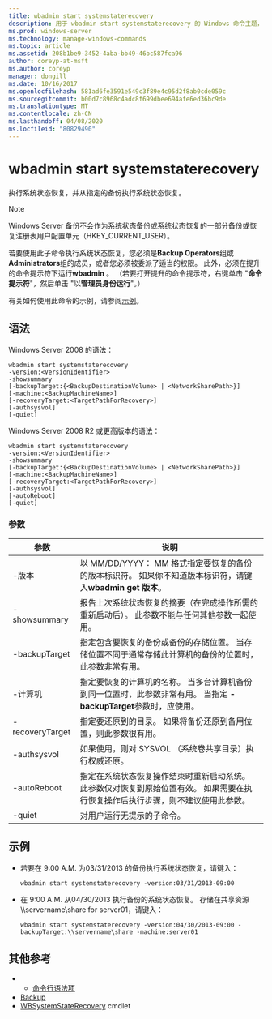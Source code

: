 ```yaml
---
title: wbadmin start systemstaterecovery
description: 用于 wbadmin start systemstaterecovery 的 Windows 命令主题，它对指定的位置以及从备份执行系统状态恢复。
ms.prod: windows-server
ms.technology: manage-windows-commands
ms.topic: article
ms.assetid: 208b1be9-3452-4aba-bb49-46bc587fca96
author: coreyp-at-msft
ms.author: coreyp
manager: dongill
ms.date: 10/16/2017
ms.openlocfilehash: 581ad6fe3591e549c3f89e4c95d2f8ab0cde059c
ms.sourcegitcommit: b00d7c8968c4adc8f699dbee694afe6ed36bc9de
ms.translationtype: MT
ms.contentlocale: zh-CN
ms.lasthandoff: 04/08/2020
ms.locfileid: "80829490"
---
```

# <a name="wbadmin-start-systemstaterecovery"></a>wbadmin start systemstaterecovery



执行系统状态恢复，并从指定的备份执行系统状态恢复。

> [!NOTE]
> Windows Server 备份不会作为系统状态备份或系统状态恢复的一部分备份或恢复注册表用户配置单元（HKEY_CURRENT_USER）。

若要使用此子命令执行系统状态恢复，您必须是**Backup Operators**组或**Administrators**组的成员，或者您必须被委派了适当的权限。 此外，必须在提升的命令提示符下运行**wbadmin** 。 （若要打开提升的命令提示符，右键单击 "**命令提示符**"，然后单击 "以**管理员身份运行**"。）

有关如何使用此命令的示例，请参阅[示例](#BKMK_examples)。

## <a name="syntax"></a>语法

Windows Server 2008 的语法：
```
wbadmin start systemstaterecovery
-version:<VersionIdentifier>
-showsummary
[-backupTarget:{<BackupDestinationVolume> | <NetworkSharePath>}]
[-machine:<BackupMachineName>]
[-recoveryTarget:<TargetPathForRecovery>]
[-authsysvol]
[-quiet]
```
Windows Server 2008 R2 或更高版本的语法：
```
wbadmin start systemstaterecovery
-version:<VersionIdentifier>
-showsummary
[-backupTarget:{<BackupDestinationVolume> | <NetworkSharePath>}]
[-machine:<BackupMachineName>]
[-recoveryTarget:<TargetPathForRecovery>]
[-authsysvol]
[-autoReboot]
[-quiet]
```

### <a name="parameters"></a>参数

|参数|说明|
|---------|-----------|
|-版本|以 MM/DD/YYYY： MM 格式指定要恢复的备份的版本标识符。 如果你不知道版本标识符，请键入**wbadmin get 版本**。|
|-showsummary|报告上次系统状态恢复的摘要（在完成操作所需的重新启动后）。 此参数不能与任何其他参数一起使用。|
|-backupTarget|指定包含要恢复的备份或备份的存储位置。 当存储位置不同于通常存储此计算机的备份的位置时，此参数非常有用。|
|-计算机|指定要恢复的计算机的名称。 当多台计算机备份到同一位置时，此参数非常有用。 当指定 **-backupTarget**参数时，应使用。|
|-recoveryTarget|指定要还原到的目录。 如果将备份还原到备用位置，则此参数很有用。|
|-authsysvol|如果使用，则对 SYSVOL （系统卷共享目录）执行权威还原。|
|-autoReboot|指定在系统状态恢复操作结束时重新启动系统。 此参数仅对恢复到原始位置有效。 如果需要在执行恢复操作后执行步骤，则不建议使用此参数。|
|-quiet|对用户运行无提示的子命令。|

## <a name="examples"></a><a name=BKMK_examples></a>示例

- 若要在 9:00 A.M. 为03/31/2013 的备份执行系统状态恢复，请键入：  
  ```
  wbadmin start systemstaterecovery -version:03/31/2013-09:00
  ```  
- 在 9:00 A.M. 从04/30/2013 执行备份的系统状态恢复。 存储在共享资源 \\\\servername\share for server01，请键入：  
  ```
  wbadmin start systemstaterecovery -version:04/30/2013-09:00 -backupTarget:\\servername\share -machine:server01
  ```

## <a name="additional-references"></a>其他参考

-   - [命令行语法项](command-line-syntax-key.md)
-   [Backup](wbadmin.md)
-   [WBSystemStateRecovery](https://technet.microsoft.com/library/jj902449.aspx) cmdlet